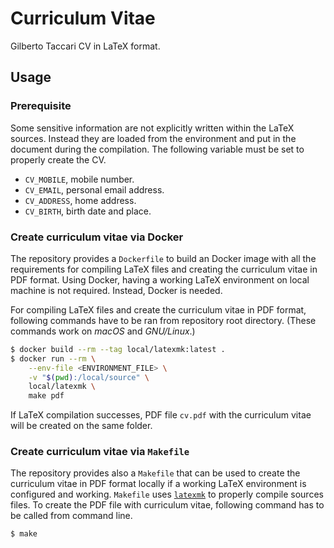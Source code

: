 # Curriculum Vitae

Gilberto Taccari CV in LaTeX format.

## Usage

### Prerequisite

Some sensitive information are not explicitly written within the LaTeX sources. Instead they are
loaded from the environment and put in the document during the compilation. The following variable
must be set to properly create the CV.

- `CV_MOBILE`, mobile number.
- `CV_EMAIL`, personal email address.
- `CV_ADDRESS`, home address.
- `CV_BIRTH`, birth date and place.

### Create curriculum vitae via Docker

The repository provides a `Dockerfile` to build an Docker image with all the requirements for
compiling LaTeX files and creating the curriculum vitae in PDF format. Using Docker, having a
working LaTeX environment on local machine is not required. Instead, Docker is needed.

For compiling LaTeX files and create the curriculum vitae in PDF format, following commands have to
be ran from repository root directory. (These commands work on _macOS_ and _GNU/Linux_.)

```sh
$ docker build --rm --tag local/latexmk:latest .
$ docker run --rm \
    --env-file <ENVIRONMENT_FILE> \
    -v "$(pwd):/local/source" \
    local/latexmk \
    make pdf
```

If LaTeX compilation successes, PDF file `cv.pdf` with the curriculum vitae will be created on the
same folder.

### Create curriculum vitae via `Makefile`

The repository provides also a `Makefile` that can be used to create the curriculum vitae in PDF
format locally if a working LaTeX environment is configured and working. `Makefile` uses
[`latexmk`](http://personal.psu.edu/jcc8//software/latexmk-jcc/) to properly compile sources files.
To create the PDF file with curriculum vitae, following command has to be called from command line.

```sh
$ make
```
